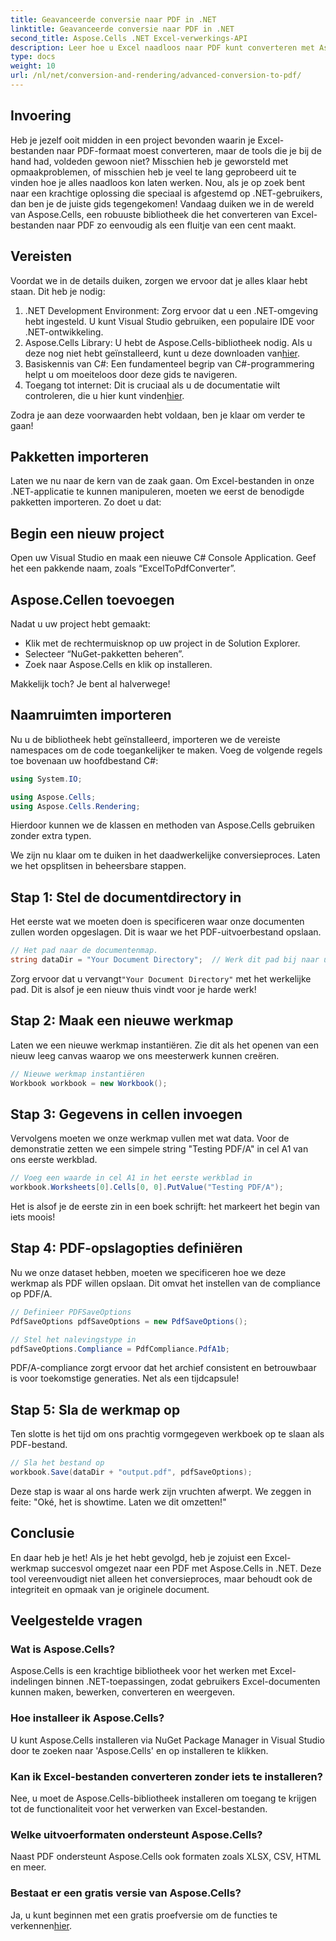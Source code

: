 ```yaml
---
title: Geavanceerde conversie naar PDF in .NET
linktitle: Geavanceerde conversie naar PDF in .NET
second_title: Aspose.Cells .NET Excel-verwerkings-API
description: Leer hoe u Excel naadloos naar PDF kunt converteren met Aspose.Cells in .NET. Volg onze stapsgewijze handleiding.
type: docs
weight: 10
url: /nl/net/conversion-and-rendering/advanced-conversion-to-pdf/
---
```

## Invoering

Heb je jezelf ooit midden in een project bevonden waarin je Excel-bestanden naar PDF-formaat moest converteren, maar de tools die je bij de hand had, voldeden gewoon niet? Misschien heb je geworsteld met opmaakproblemen, of misschien heb je veel te lang geprobeerd uit te vinden hoe je alles naadloos kon laten werken. Nou, als je op zoek bent naar een krachtige oplossing die speciaal is afgestemd op .NET-gebruikers, dan ben je de juiste gids tegengekomen! Vandaag duiken we in de wereld van Aspose.Cells, een robuuste bibliotheek die het converteren van Excel-bestanden naar PDF zo eenvoudig als een fluitje van een cent maakt. 

## Vereisten

Voordat we in de details duiken, zorgen we ervoor dat je alles klaar hebt staan. Dit heb je nodig:

1. .NET Development Environment: Zorg ervoor dat u een .NET-omgeving hebt ingesteld. U kunt Visual Studio gebruiken, een populaire IDE voor .NET-ontwikkeling.
2.  Aspose.Cells Library: U hebt de Aspose.Cells-bibliotheek nodig. Als u deze nog niet hebt geïnstalleerd, kunt u deze downloaden van[hier](https://releases.aspose.com/cells/net/).
3. Basiskennis van C#: Een fundamenteel begrip van C#-programmering helpt u om moeiteloos door deze gids te navigeren.
4.  Toegang tot internet: Dit is cruciaal als u de documentatie wilt controleren, die u hier kunt vinden[hier](https://reference.aspose.com/cells/net/). 

Zodra je aan deze voorwaarden hebt voldaan, ben je klaar om verder te gaan!

## Pakketten importeren

Laten we nu naar de kern van de zaak gaan. Om Excel-bestanden in onze .NET-applicatie te kunnen manipuleren, moeten we eerst de benodigde pakketten importeren. Zo doet u dat:

## Begin een nieuw project

Open uw Visual Studio en maak een nieuwe C# Console Application. Geef het een pakkende naam, zoals “ExcelToPdfConverter”.

## Aspose.Cellen toevoegen

Nadat u uw project hebt gemaakt:
- Klik met de rechtermuisknop op uw project in de Solution Explorer.
- Selecteer “NuGet-pakketten beheren”.
- Zoek naar Aspose.Cells en klik op installeren. 

Makkelijk toch? Je bent al halverwege!

## Naamruimten importeren

Nu u de bibliotheek hebt geïnstalleerd, importeren we de vereiste namespaces om de code toegankelijker te maken. Voeg de volgende regels toe bovenaan uw hoofdbestand C#:

```csharp
using System.IO;

using Aspose.Cells;
using Aspose.Cells.Rendering;
```

Hierdoor kunnen we de klassen en methoden van Aspose.Cells gebruiken zonder extra typen.

We zijn nu klaar om te duiken in het daadwerkelijke conversieproces. Laten we het opsplitsen in beheersbare stappen. 

## Stap 1: Stel de documentdirectory in

Het eerste wat we moeten doen is specificeren waar onze documenten zullen worden opgeslagen. Dit is waar we het PDF-uitvoerbestand opslaan. 

```csharp
// Het pad naar de documentenmap.
string dataDir = "Your Document Directory";  // Werk dit pad bij naar uw specifieke directory
```

 Zorg ervoor dat u vervangt`"Your Document Directory"` met het werkelijke pad. Dit is alsof je een nieuw thuis vindt voor je harde werk!

## Stap 2: Maak een nieuwe werkmap

Laten we een nieuwe werkmap instantiëren. Zie dit als het openen van een nieuw leeg canvas waarop we ons meesterwerk kunnen creëren.

```csharp
// Nieuwe werkmap instantiëren
Workbook workbook = new Workbook();
```

## Stap 3: Gegevens in cellen invoegen

Vervolgens moeten we onze werkmap vullen met wat data. Voor de demonstratie zetten we een simpele string "Testing PDF/A" in cel A1 van ons eerste werkblad. 

```csharp
// Voeg een waarde in cel A1 in het eerste werkblad in
workbook.Worksheets[0].Cells[0, 0].PutValue("Testing PDF/A");
```

Het is alsof je de eerste zin in een boek schrijft: het markeert het begin van iets moois!

## Stap 4: PDF-opslagopties definiëren

Nu we onze dataset hebben, moeten we specificeren hoe we deze werkmap als PDF willen opslaan. Dit omvat het instellen van de compliance op PDF/A. 

```csharp
// Definieer PDFSaveOptions
PdfSaveOptions pdfSaveOptions = new PdfSaveOptions();

// Stel het nalevingstype in
pdfSaveOptions.Compliance = PdfCompliance.PdfA1b;
```

PDF/A-compliance zorgt ervoor dat het archief consistent en betrouwbaar is voor toekomstige generaties. Net als een tijdcapsule!

## Stap 5: Sla de werkmap op

Ten slotte is het tijd om ons prachtig vormgegeven werkboek op te slaan als PDF-bestand. 

```csharp
// Sla het bestand op
workbook.Save(dataDir + "output.pdf", pdfSaveOptions);
```

Deze stap is waar al ons harde werk zijn vruchten afwerpt. We zeggen in feite: "Oké, het is showtime. Laten we dit omzetten!"

## Conclusie

En daar heb je het! Als je het hebt gevolgd, heb je zojuist een Excel-werkmap succesvol omgezet naar een PDF met Aspose.Cells in .NET. Deze tool vereenvoudigt niet alleen het conversieproces, maar behoudt ook de integriteit en opmaak van je originele document.

## Veelgestelde vragen

### Wat is Aspose.Cells?
Aspose.Cells is een krachtige bibliotheek voor het werken met Excel-indelingen binnen .NET-toepassingen, zodat gebruikers Excel-documenten kunnen maken, bewerken, converteren en weergeven.

### Hoe installeer ik Aspose.Cells?
U kunt Aspose.Cells installeren via NuGet Package Manager in Visual Studio door te zoeken naar 'Aspose.Cells' en op installeren te klikken.

### Kan ik Excel-bestanden converteren zonder iets te installeren?
Nee, u moet de Aspose.Cells-bibliotheek installeren om toegang te krijgen tot de functionaliteit voor het verwerken van Excel-bestanden.

### Welke uitvoerformaten ondersteunt Aspose.Cells?
Naast PDF ondersteunt Aspose.Cells ook formaten zoals XLSX, CSV, HTML en meer.

### Bestaat er een gratis versie van Aspose.Cells?
Ja, u kunt beginnen met een gratis proefversie om de functies te verkennen[hier](https://releases.aspose.com/).